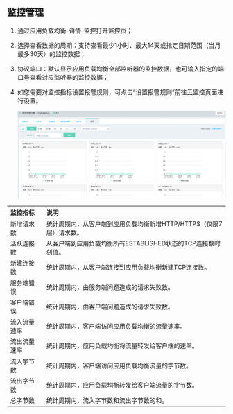 ## 监控管理

1. 通过应用负载均衡-详情-监控打开监控页；

1. 选择查看数据的周期：支持查看最少1小时、最大14天或指定日期范围（当月最多30天）的监控数据；

1. 协议端口：默认显示应用负载均衡全部监听器的监控数据，也可输入指定的端口号查看对应监听器的监控数据；

1. 如您需要对监控指标设置报警规则，可点击“设置报警规则”前往云监控页面进行设置。

	![ALB监控管理](../../../../image/Networking/ALB/ALB-038.png)


| 监控指标	| 说明	|
| :- | :- |
|新增请求数	|统计周期内，从客户端到应用负载均衡新增HTTP/HTTPS（仅限7层）请求数。	|
|活跃连接数	|从客户端到应用负载均衡所有ESTABLISHED状态的TCP连接数时刻值。	|
|新建连接数	|统计周期内，从客户端连接到应用负载均衡新建TCP连接数。	|
|服务端错误	|统计周期内，由服务端问题造成的请求失败数。|
|客户端错误	|统计周期内，由客户端问题造成的请求失败数。|
|流入流量速率	|统计周期内，客户端访问应用负载均衡的流量速率。|
|流出流量速率	|统计周期内，应用负载均衡将流量转发给客户端的速率。|
|流入字节数	|统计周期内，客户端访问应用负载均衡流量的字节数。|
|流出字节数	|统计周期内，应用负载均衡转发给客户端流量的字节数。|
|总字节数	|统计周期内，流入字节数和流出字节数的和。|
